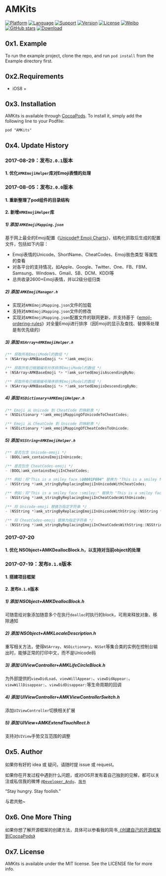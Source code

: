 # AMKits

[![Platform](https://img.shields.io/cocoapods/p/AMKits.svg?style=flat)](http://cocoapods.org/pods/AMKits)
[![Language](https://img.shields.io/badge/Language-%20Objective%20C%20-blue.svg)]()
[![Support](https://img.shields.io/badge/support-iOS%208%2B%20-blue.svg?style=flat)](https://www.apple.com/nl/ios/)
[![Version](https://img.shields.io/cocoapods/v/AMKits.svg?style=flat)](http://cocoapods.org/pods/AMKits)
[![License](https://img.shields.io/cocoapods/l/AMKits.svg?style=flat)](http://cocoapods.org/pods/AMKits)
[![Weibo](https://img.shields.io/badge/Sina微博-@Developer_Andy-orange.svg?style=flat)](http://weibo.com/u/5271489088)
[![GitHub stars](https://img.shields.io/github/stars/AndyM129/AMKits.svg)](https://github.com/AndyM129/AMKits/stargazers)
[![Download](https://img.shields.io/cocoapods/dt/AMKits.svg)](https://github.com/AndyM129/AMKits/archive/master.zip)


## 0x1. Example

To run the example project, clone the repo, and run `pod install` from the Example directory first.



## 0x2.Requirements

- iOS8 +



## 0x3. Installation

AMKits is available through [CocoaPods](http://cocoapods.org). To install it, simply add the following line to your Podfile:

```Linux
pod "AMKits"
```



## 0x4. Update History

### 2017-08-29：发布`2.0.1`版本

#### 1. 优化`AMKEmojiHelper`库对Emoji表情的处理



### 2017-08-05：发布`2.0.0`版本

#### 1. 重新整理了pod组件的目录结构

#### 2. 新增`AMKEmojiHelper`库

##### 1) 添加 `AMKEmojiMapping.json`

基于网上最全的Emoji配置《[Unicode® Emoji Charts](http://www.unicode.org/emoji/charts/index.html)》，结构化抓取后生成的配置文件，包括如下内容：

- Emoji表情的Unicode、ShortName、CheatCodes、Emoji肤色类型 等属性的查看
- 对各平台的支持情况，如Apple、Google、Twitter、One、FB、FBM、Samsung、Windows、Gmail、SB、DCM、KDDI等
- 总共收录2600+Emoji表情，并以2级分组归类

##### 2) 添加 `AMKEmojiManager.h`

- 实现对`AMKEmojiMapping.json`文件的加载
- 支持对`AMKEmojiMapping.json`文件的修改
- 实现对`AMKEmojiMapping.json`配置文件的联网更新，并支持基于《[emoji-ordering-rules](http://www.unicode.org/emoji/charts/emoji-ordering-rules.txt)》对全量Emoji进行排序（因Emoji的显示及查找、替换等处理是有优先级的）

##### 3) 添加 `NSArray+AMKEmojiHelper.h` 

```objective-c
/** 获取所有EmojiModel的数组 */
+ (NSArray<AMKBaseEmoji *> *)amk_emojis;

/** 获取所有已根据编号升序排序EmojiModel的数组 */
+ (NSArray<AMKBaseEmoji *> *)amk_sortedEmojisAscendingByNo;

/** 获取所有已根据编号降序排序EmojiModel的数组 */
+ (NSArray<AMKBaseEmoji *> *)amk_sortedEmojisDescendingByNo;
```

##### 4) 添加 `NSDictionary+AMKEmojiHelper.h`

```objective-c
/** Emoji 从 Unicode 到 CheatCode 的映射表 */
+ (NSDictionary *)amk_emojiMappingOfUnicodeToCheatCodes;

/** Emoji 从 CheatCode 到 Unicode 的映射表 */
+ (NSDictionary *)amk_emojiMappingOfCheatCodesToUnicode;
```

##### 5) 添加 `NSString+AMKEmojiHelper.h` 

```objective-c
/** 是否包含 Unicode-emoji */
- (BOOL)amk_containsEmojiInUnicode;

/** 是否包含 CheatCodes-emoji */
- (BOOL)amk_containsEmojiInCheatCodes;

/** 例如：将"This is a smiley face \U0001F604" 替换为 "This is a smiley face :smiley:" */
- (NSString *)amk_stringByReplacingEmojiInUnicodeWithCheatCodes;

/** 例如：将"This is a smiley face :smiley:" 替换为 "This is a smiley face \U0001F604" */
- (NSString *)amk_stringByReplacingEmojiInCheatCodesWithUnicode;

/** 将 Unicode-emoji 替换为指定字符串 */
- (NSString *)amk_stringByReplacingEmojiInUnicodeWithString:(NSString *(^)(NSString *unicode, NSString *cheatCodes, BOOL *stop))block;

/** 将 CheatCodes-emoji 替换为指定字符串 */
- (NSString *)amk_stringByReplacingEmojiInCheatCodesWithString:(NSString *(^)(NSString *cheatCodes, NSString *unicode, BOOL *stop))block;
```



### 2017-07-20

#### 1. 优化 NSObject+AMKDeallocBlock.h，以支持对当前object的处理



### 2017-07-19：发布`0.1.0`版本

#### 1. 搭建项目框架

#### 2. 发布`0.1.0`版本

##### 1) 添加 NSObject+AMKDeallocBlock.h

可随意给对象添加随意多个在执行`dealloc`时执行的block，可用来释放对象、移除通知

##### 2) 添加 NSObject+AMKLocaleDescription.h

重写相关方法，使得`NSArray`、`NSDictionary`、`NSSet`等集合类的实例在控制台输出时，能够正常的打印中文，而不是Unicode码

##### 3) 添加 UIViewController+AMKLifeCircleBlock.h

为外部提供的`viewDidLoad`、`viewWillAppear:`、`viewDidAppear:`、`viewWillDisappear:`、`viewDidDisappear:`等生命周期的回调

##### 4) 添加 UIViewController+AMKViewControllerSwitch.h

添加`UIViewController`切换相关扩展

##### 5) 添加 UIView+AMKExtendTouchRect.h

支持对`UIView`手势交互范围的调整



## 0x5. Author

如果你有好的 idea 或 疑问，请随时提 issue 或 request。

如果你在开发过程中遇到什么问题，或对iOS开发有着自己独到的见解，都可以关注或私信我的微博 [`@Developer_Andy`](http://weibo.com/u/5271489088)、[`简书`](http://www.jianshu.com/users/28d89b68984b/latest_articles)

“Stay hungry. Stay foolish.”

与君共勉~



## 0x6. One More Thing

如果你想了解开源框架的创建方法，具体可以参看我的简书[《创建自己的开源框架到CocoaPods》](http://www.jianshu.com/p/f39a22252e5f)



## 0x7. License

AMKits is available under the MIT license. See the LICENSE file for more info.
